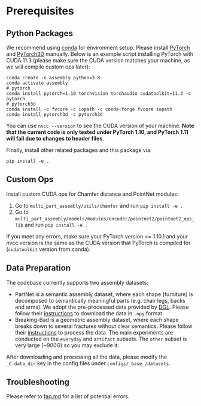 # Prerequisites

## Python Packages

We recommend using [conda](https://docs.conda.io/projects/conda/en/latest/user-guide/install/index.html) for environment setup.
Please install [PyTorch](https://pytorch.org/) and [PyTorch3D](https://pytorch3d.org/) manually.
Below is an example script installing PyTorch with CUDA 11.3 (please make sure the CUDA version matches your machine, as we will compile custom ops later):

```
conda create -n assembly python=3.8
conda activate assembly
# pytorch
conda install pytorch=1.10 torchvision torchaudio cudatoolkit=11.3 -c pytorch
# pytorch3d
conda install -c fvcore -c iopath -c conda-forge fvcore iopath
conda install pytorch3d -c pytorch3d
```

You can use `nvcc --version` to see the CUDA version of your machine.
**Note that the current code is only tested under PyTorch 1.10, and PyTorch 1.11 will fail due to changes to header files**.

Finally, install other related packages and this package via:

```
pip install -e .
```

## Custom Ops

Install custom CUDA ops for Chamfer distance and PointNet modules:

1. Go to `multi_part_assembly/utils/chamfer` and run `pip install -e .`
2. Go to `multi_part_assembly/models/modules/encoder/pointnet2/pointnet2_ops_lib` and run `pip install -e .`

If you meet any errors, make sure your PyTorch version <= 1.10.1 and your nvcc version is the same as the CUDA version that PyTorch is compiled for (`cudatoolkit` version from conda).

## Data Preparation

The codebase currently supports two assembly datasets:

-   PartNet is a semantic assembly dataset, where each shape (furniture) is decomposed to semantically meaningful parts (e.g. chair legs, backs and arms). We adopt the pre-processed data provided by [DGL](https://github.com/hyperplane-lab/Generative-3D-Part-Assembly). Please follow their [instructions](https://github.com/hyperplane-lab/Generative-3D-Part-Assembly#file-structure) to download the data in `.npy` format.
-   Breaking-Bad is a geometric assembly dataset, where each shape breaks down to several fractures without clear semantics. Please follow their [instructions](https://github.com/Breaking-Bad-Dataset/Breaking-Bad-Dataset.github.io/blob/main/README.md) to process the data. The main experiments are conducted on the `everyday` and `artifact` subsets. The `other` subset is very large (~900G) so you may exclude it.

After downloading and processing all the data, please modify the `_C.data_dir` key in the config files under `configs/_base_/datasets`.

## Troubleshooting

Please refer to [faq.md](faq.md) for a list of potential errors.
